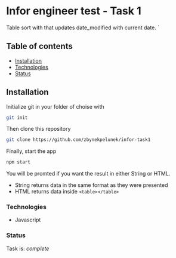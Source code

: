 # Infor engineer test - Task 1

Table sort with that updates date_modified with current date.
`

## Table of contents

- [Installation](#installation)
- [Technologies](#technologies)
- [Status](#status)

## Installation

Initialize git in your folder of choise with

```bash
git init
```

Then clone this repository

```bash
git clone https://github.com/zbynekpelunek/infor-task1
```

Finally, start the app

```bash
npm start
```

You will be promted if you want the result in either String or HTML.

- String returns data in the same format as they were presented
- HTML returns data inside `<table></table>`

### Technologies

- Javascript

### Status

 Task is: _complete_
